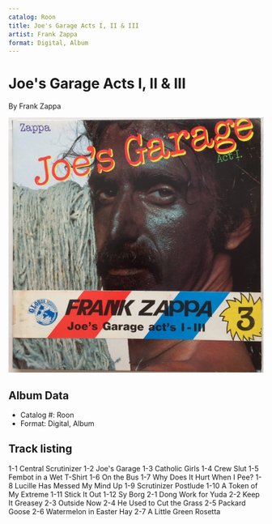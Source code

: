```yaml
---
catalog: Roon
title: Joe's Garage Acts I, II & III
artist: Frank Zappa
format: Digital, Album
---
```


# Joe's Garage Acts I, II & III

By Frank Zappa

![](../../assets/albumcovers/Frank_Zappa-Joes_Garage_Acts_I__II_and_III.png)

## Album Data

- Catalog #: Roon
- Format: Digital, Album


## Track listing


1-1 Central Scrutinizer
1-2 Joe's Garage
1-3 Catholic Girls
1-4 Crew Slut
1-5 Fembot in a Wet T-Shirt
1-6 On the Bus
1-7 Why Does It Hurt When I Pee?
1-8 Lucille Has Messed My Mind Up
1-9 Scrutinizer Postlude
1-10 A Token of My Extreme
1-11 Stick It Out
1-12 Sy Borg
2-1 Dong Work for Yuda
2-2 Keep It Greasey
2-3 Outside Now
2-4 He Used to Cut the Grass
2-5 Packard Goose
2-6 Watermelon in Easter Hay
2-7 A Little Green Rosetta

